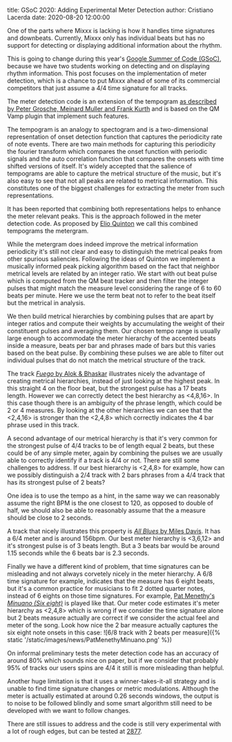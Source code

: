 title: GSoC 2020: Adding Experimental Meter Detection
author: Cristiano Lacerda
date: 2020-08-20 12:00:00

One of the parts where Mixxx is lacking is how it handles time signatures and downbeats.
Currently, Mixxx only has individual beats but has no support for detecting or displaying additional information about the rhythm.

This is going to change during this year's [Google Summer of Code (GSoC)](https://summerofcode.withgoogle.com/), because we have two students working on detecting and on displaying rhythm information.
This post focuses on the implementation of meter detection, which is a chance to put Mixxx ahead of some of its commercial competitors that just assume a 4/4 time signature for all tracks.

The meter detection code is an extension of the tempogram [as described by Peter Grosche, Meinard Muller and Frank Kurth](http://resources.mpi-inf.mpg.de/MIR/tempogramtoolbox/2010_GroscheMuellerKurth_TempogramCyclic_ICASSP.pdf) and is based on the QM Vamp plugin that implement such features.

The tempogram is an analogy to spectogram and is a two-dimensional representation of onset detection function that captures the periodicity rate of note events. There are two main methods for capturing this periodicity the fourier transform which compares the onset function with periodic signals and the auto correlation function that compares the onsets with time shifted versions of itself. It's widely accepted that the salience of tempograms are able to capture the metrical structure of the music, but it's also easy to see that not all peaks are related to metrical information. This constitutes one of the biggest challenges for extracting the meter from such representations.

It has been reported that combining both representations helps to enhance the meter relevant peaks. This is the approach followed in the meter detection code. As proposed by [Elio Quinton](https://qmro.qmul.ac.uk/xmlui/bitstream/handle/123456789/25936/QUINTON_Elio_Final_PhD_030817.pdf?isAllowed=y&sequence=1) we call this combined tempograms the metergram.

While the metergram does indeed improve the metrical information periodicity it's still not clear and easy to distinguish the metrical peaks from other spurious saliencies. Following the ideas of Quinton we implement a musically informed peak picking algorithm based on the fact that neighbor metrical levels are related by an integer ratio. We start with out beat pulse which is computed from the QM beat tracker and then filter the integer pulses that might match the measure level considering the range of 6 to 60 beats per minute. Here we use the term beat not to refer to the beat itself but the metrical in analysis.

We then build metrical hierarchies by combining pulses that are apart by integer ratios and compute their weights by accumulating the weight of their constituent pulses and averaging them. Our chosen tempo range is usually large enough to accommodate the meter hierarchy of the accented beats inside a measure, beats per bar and phrases made of bars but this varies based on the beat pulse. By combining these pulses we are able to filter out individual pulses that do not match the metrical structure of the track.

The track [*Fuego* by Alok & Bhaskar](https://m.youtube.com/watch?v=VQ2EyU75p2o) illustrates nicely the advantage of creating metrical hierarchies, instead of just looking at the highest peak. In this straight 4 on the floor beat, but the strongest pulse has a 17 beats length. However we can correctly detect the best hierarchy as <4,8,16>. In this case though there is an ambiguity of the phrase length, which could be 2 or 4 measures. By looking at the other hierarchies we can see that the <2,4,16> is stronger than the <2,4,8> which correctly indicates the 4 bar phrase used in this track.

A second advantage of our metrical hierarchy is that it's very common for the strongest pulse of 4/4 tracks to be of length equal 2 beats, but these could be of any simple meter, again by combining the pulses we are usually able to correctly identify if a track is 4/4 or not. There are still some challenges to address. If our best hierarchy is <2,4,8> for example, how can we possibly distinguish a 2/4 track with 2 bars phrases from a 4/4 track that has its strongest pulse of 2 beats?

One idea is to use the tempo as a hint, in the same way we can reasonably assume the right BPM is the one closest to 120, as opposed to double of half, we should also be able to reasonably assume that the a measure should be close to 2 seconds.

A track that nicely illustrates this property is [*All Blues* by Miles Davis](https://youtu.be/-488UORrfJ0). It has a 6/4 meter and is around 156bpm. Our best meter hierarchy is <3,6,12> and it's strongest pulse is of 3 beats length. But a 3 beats bar would be around 1.15 seconds while the 6 beats bar is 2.3 seconds.

Finally we have a different kind of problem, that time signatures can be misleading and not always corvetely nicely in the meter hierarchy.  A 6/8 time signature for example, indicates that the measure has 6 eight beats, but it's a common practice for musicians to fit 2 dotted quarter notes, instead of 6 eights on those time signatures. For example, [Pat Menethy's *Minuano (Six eight)*](https://youtu.be/__N8fMTZa-s) is played like that. Our meter code estimates it's meter hierarchy as <2,4,8> which is wrong if we consider the time signature alone but 2 beats measure actually are correct if we consider the actual feel and meter of the song. Look how nice the 2 bar measure actually captures the six eight note onsets in this case:
![6/8 track with 2 beats per measure]({% static '/static/images/news/PatMenethyMinuano.png' %})

On informal preliminary tests the meter detection code has an accuracy of around 80% which sounds nice on paper, but if we consider that probably 95% of tracks our users spins are 4/4 it still is more misleading than helpful.

Another huge limitation is that it uses a winner-takes-it-all strategy and is unable to find time signature changes or metric modulations.
Although the meter is actually estimated at around 0.26 seconds windows, the output is to noise to be followed blindly and some smart algorithm still need to be developed with we want to follow changes.

There are still issues to address and the code is still very experimental with a lot of rough edges, but can be tested at [2877](https://github.com/mixxxdj/mixxx/pull/2877).
